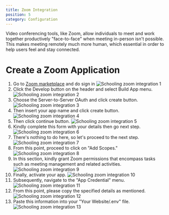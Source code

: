 ```yaml
---
title: Zoom Integration
position: 5
category: Configuration
---
```


Video conferencing tools, like Zoom, allow individuals to meet and work together productively "face-to-face" when meeting in-person isn't possible. This makes meeting remotely much more human, which essential in order to help users feel and stay connected.

# Create a Zoom Application

1. Go to [Zoom marketplace](https://marketplace.zoom.us/) and do sign in
   ![Schooling zoom integration 1](/docs/schooling/zooms1.png)
2. Click the Develop button on the header and select Build App menu.
   ![Schooling zoom integration 2](/docs/schooling/zooms2.png)
3. Choose the Server-to-Server OAuth and click create button.
   ![Schooling zoom integration 3](/docs/schooling/zoom3.png)
4. Then insert your app name and click create button.
   ![Schooling zoom integration 4](/docs/schooling/zoom4.png)
5. Then click continue button.
   ![Schooling zoom integration 5](/docs/schooling/zoom5.png)
6. Kindly complete this form with your details then go next step.
   ![Schooling zoom integration 6](/docs/schooling/zoom6.png)
7. There's nothing to do here, so let's proceed to the next step.
   ![Schooling zoom integration 7](/docs/schooling/zoom7.png)
8. From this point, proceed to click on "Add Scopes."
   ![Schooling zoom integration 8](/docs/schooling/zoom8.png)
9. In this section, kindly grant Zoom permissions that encompass tasks such as meeting management and related activities.
   ![Schooling zoom integration 9](/docs/schooling/zoom9.png)
10. Finally, activate your app.
    ![Schooling zoom integration 10](/docs/schooling/zoom10.png)
11. Subsequently, navigate to the "App Credential" menu.
    ![Schooling zoom integration 11](/docs/schooling/zoom11.png)
12. From this point, please copy the specified details as mentioned.
    ![Schooling zoom integration 12](/docs/schooling/zoom12.png)
13. Paste this information into your "Your Website/.env" file.
    ![Schooling zoom integration 13](/docs/schooling/zoom13.png)
